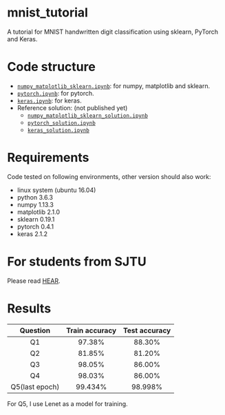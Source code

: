 # mnist_tutorial
A tutorial for MNIST handwritten digit classification using sklearn, PyTorch and Keras.

# Code structure
* [`numpy_matplotlib_sklearn.ipynb`](numpy_matplotlib_sklearn.ipynb): for numpy, matplotlib and sklearn.
* [`pytorch.ipynb`](pytorch.ipynb): for pytorch.
* [`keras.ipynb`](keras.ipynb): for keras.
* Reference solution: (not published yet)
    * [`numpy_matplotlib_sklearn_solution.ipynb`](numpy_matplotlib_sklearn_solution.ipynb)
    * [`pytorch_solution.ipynb`](pytorch_solution.ipynb)
    * [`keras_solution.ipynb`](keras_solution.ipynb)

# Requirements
Code tested on following environments, other version should also work:
* linux system (ubuntu 16.04) 
* python 3.6.3
* numpy 1.13.3
* matplotlib 2.1.0
* sklearn 0.19.1
* pytorch 0.4.1
* keras 2.1.2

# For students from SJTU
Please read [HEAR](EE369.md).



# Results

|    Question    | Train accuracy | Test accuracy |
| :------------: | :------------: | :-----------: |
|       Q1       |     97.38%     |    88.30%     |
|       Q2       |     81.85%     |    81.20%     |
|       Q3       |     98.05%     |    86.00%     |
|       Q4       |     98.03%     |    86.00%     |
| Q5(last epoch) |    99.434%     |    98.998%    |

For Q5, I use Lenet as a model for training.